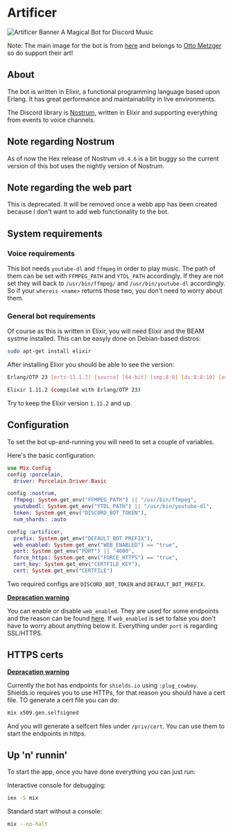 # Artificer

![Artificer Banner](https://i.imgur.com/yuFUI9F.jpg)
A Magical Bot for Discord Music

Note: The main image for the bot is from [here](https://www.artstation.com/artwork/v10g8x) and belongs to [Otto Metzger](https://ottometzger.artstation.com/) so do support their art!

## About

The bot is written in Elixir, a functional programming language based upon Erlang. It has great performance and maintainability in live environments.

The Discord library is [Nostrum](https://github.com/Kraigie/nostrum), written in Elixir and supporting everything from events to voice channels.

## Note regarding Nostrum

As of now the Hex release of Nostrum `v0.4.6` is a bit buggy so the current version of this bot uses the nightly version of Nostrum.

## Note regarding the web part

This is deprecated. It will be removed once a webb app has been created because I don't want to add web functionality to the bot.

## System requirements

### Voice requirements

This bot needs `youtube-dl` and `ffmpeg` in order to play music. The path of them can be set with `FFMPEG_PATH` and `YTDL_PATH` accordingly. If they are not set they will back to `/usr/bin/ffmpeg/` and `/usr/bin/youtube-dl` accordingly. So if your `whereis <name>` returns those two, you don't need to worry about them.

### General bot requirements

Of course as this is written in Elixir, you will need Elixir and the BEAM systme installed. This can be easyly done on Debian-based distros:

```bash
sudo apt-get install elixir
```

After installing Elixir you should be able to see the version:

```bash
Erlang/OTP 23 [erts-11.1.7] [source] [64-bit] [smp:8:8] [ds:8:8:10] [async-threads:1] [hipe]

Elixir 1.11.2 (compiled with Erlang/OTP 23)
```

Try to keep the Elixir version `1.11.2` and up.

## Configuration

To set the bot up-and-running you will need to set a couple of variables.

Here's the basic configuration:

```elixir
use Mix.Config
config :porcelain,
  driver: Porcelain.Driver.Basic

config :nostrum,
  ffmpeg: System.get_env("FFMPEG_PATH") || "/usr/bin/ffmpeg",
  youtubedl: System.get_env("YTDL_PATH") || "/usr/bin/youtube-dl",
  token: System.get_env("DISCORD_BOT_TOKEN"),
  num_shards: :auto

config :artificer,
  prefix: System.get_env("DEFAULT_BOT_PREFIX"),
  web_enabled: System.get_env("WEB_ENABLED") == "true",
  port: System.get_env("PORT") || "4000",
  force_https: System.get_env("FORCE_HTTPS") == "true",
  cert_key: System.get_env("CERTFILE_KEY"),
  cert: System.get_env("CERTFILE")
```

Two required configs are `DISCORD_BOT_TOKEN` and `DEFAULT_BOT_PREFIX`.

**[Depracation warning](##note-regarding-the-web-part)**

You can enable or disable `web_enabled`. They are used for some endpoints and the reason can be found [here](###https-certs). If `web_enabled` is set to false you don't have to worry about anything below it. Everything under `port` is regarding SSL/HTTPS.

## HTTPS certs

**[Depracation warning](##note-regarding-the-web-part)**

Currently the bot has endpoints for `shields.io` using `:plug_cowboy`. Shields.io requires you to use HTTPs, for that reason you should have a cert file. TO generate a cert file you can do:

```bash
mix x509.gen.selfsigned
```

And you will generate a selfcert files under `/priv/cert`. You can use them to start the endpoints in https.

## Up 'n' runnin'

To start the app, once you have done everything you can just run:

Interactive console for debugging:

```bash
iex -S mix
```

Standard start without a console:

```bash
mix --no-halt
```
